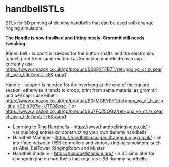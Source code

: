 # handbellSTLs

STLs for 3D printing of dummy handbells that can be used with change ringing simulators.

**The Handle is now finsihed and fitting nicely.  Grommit still needs tweaking.**

90mm bell - support is needed for the button shafts and the electronics tunnel; print from same material as 3mm plug and electronics cap.  I currently use: https://www.amazon.co.uk/gp/product/B082XTFB7T/ref=ppx_yo_dt_b_search_asin_title?ie=UTF8&psc=1.

Handle - support is needed for the overhang at the end of the square section, otherwise it tends to droop; print from same material as grommit and bell cap.  I use either: https://www.amazon.co.uk/gp/product/B07MGKYFFP/ref=ppx_yo_dt_b_asin_title_o02_s00?ie=UTF8&psc=1 or https://www.amazon.co.uk/gp/product/B07FQ75QG2/ref=ppx_yo_dt_b_search_asin_title?ie=UTF8&psc=1.

* Learning to Ring Handbells - https://www.handbellringing.co.uk/ - various blog entries on constructing your own dummy handbells
* Handbell Manager - https://handbellmanager.changeringing.co.uk/ - an interface between USB controllers and various ringing simulators, such as Abel, BelTower, RingingRoom and Muster
* Handbell Stadium - https://handbellstadium.org/ - a 3D simulator for changeringing on handbells that requires USB dummy handbells
